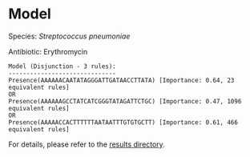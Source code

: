 
# Model

Species: *Streptococcus pneumoniae*

Antibiotic: Erythromycin

```
Model (Disjunction - 3 rules):
------------------------------
Presence(AAAAAACAATATAGGGATTGATAACCTTATA) [Importance: 0.64, 23 equivalent rules]
OR
Presence(AAAAAAGCCTATCATCGGGTATAGATTCTGC) [Importance: 0.47, 1096 equivalent rules]
OR
Presence(AAAAACCACTTTTTTAATAATTTGTGTGCTT) [Importance: 0.61, 466 equivalent rules]

```

For details, please refer to the [results directory](../../../../../results/scm_b/streptococcus%20pneumoniae/erythromycin/repeat_5/).

